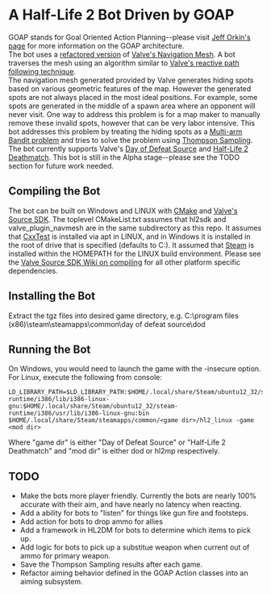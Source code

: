 # A Half-Life 2 Bot Driven by GOAP #

GOAP stands for Goal Oriented Action Planning--please visit [Jeff Orkin's page](http://alumni.media.mit.edu/~jorkin/goap.html) for more information on the GOAP architecture.  
The bot uses a [refactored version](https://github.com/taiyungwang/valve_source_plugin_navmesh) of [Valve's Navigation Mesh](https://developer.valvesoftware.com/wiki/Navigation_Meshes).  A bot traverses the mesh using an algorithm similar to [Valve's reactive path following technique](https://steamcdn-a.akamaihd.net/apps/valve/2009/ai_systems_of_l4d_mike_booth.pdf).  
The navigation mesh generated provided by Valve generates hiding spots based on various geometric features of the map.  However the generated spots are not always placed in the most ideal positions.  For example, some spots are generated in the middle of a spawn area where an opponent will never visit.  One way to address this problem is for a map maker to manually remove these invalid spots, however that can be very labor intensive.  This bot addresses this problem by treating the hiding spots as a [Multi-arm Bandit problem](https://en.wikipedia.org/wiki/Multi-armed_bandit) and tries to solve the problem using [Thompson Sampling](https://en.wikipedia.org/wiki/Thompson_sampling).
The bot currently supports Valve's [Day of Defeat Source](https://en.wikipedia.org/wiki/Day_of_Defeat:_Source) and [Half-Life 2 Deathmatch](https://en.wikipedia.org/wiki/Half-Life_2:_Deathmatch).  This bot is still in the Alpha stage--please see the TODO section for future work needed.

## Compiling the Bot ##
The bot can be built on Windows and LINUX with [CMake](https://cmake.org/) and [Valve's Source SDK](alliedmodders/hl2sdk). The toplevel CMakeList.txt assumes that hl2sdk and valve_plugin_navmesh are in the same subdirectory as this repo.  It assumes that [CxxTest](https://cxxtest.com/) is installed via apt in LINUX, and in Windows it is installed in the root of drive that is specified (defaults to C:). It assumed that [Steam](https://store.steampowered.com/about/) is installed within the HOMEPATH for the LINUX build environment.  Please see the [Valve Source SDK Wiki on compiling](https://developer.valvesoftware.com/wiki/Source_SDK_2013) for all other platform specific dependencies.  

## Installing the Bot ##
Extract the tgz files into desired game directory, e.g. C:\program files (x86)\steam\steamapps\common\day of defeat source\dod

## Running the Bot ##
On Windows, you would need to launch the game with the -insecure option.  For Linux, execute the following from console:
```
LD_LIBRARY_PATH=$LD_LIBRARY_PATH:$HOME/.local/share/Steam/ubuntu12_32/steam-runtime/i386/lib/i386-linux-gnu:$HOME/.local/share/Steam/ubuntu12_32/steam-runtime/i386/usr/lib/i386-linux-gnu:bin $HOME/.local/share/Steam/steamapps/common/<game dir>/hl2_linux -game <mod dir>
```
Where "game dir" is either "Day of Defeat Source" or "Half-Life 2 Deathmatch" and "mod dir" is either dod or hl2mp respectively.

## TODO ##
* Make the bots more player friendly.  Currently the bots are nearly 100% accurate with their aim, and have nearly no latency when reacting.  
* Add a ability for bots to "listen" for things like gun fire and footsteps.
* Add action for bots to drop ammo for allies
* Add a framework in HL2DM for bots to determine which items to pick up.
* Add logic for bots to pick up a substitue weapon when current out of ammo for primary weapon.
* Save the Thompson Sampling results after each game.
* Refactor aiming behavior defined in the GOAP Action classes into an aiming subsystem.
